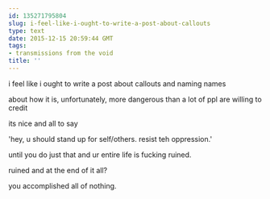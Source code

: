 ```yaml
---
id: 135271795804
slug: i-feel-like-i-ought-to-write-a-post-about-callouts
type: text
date: 2015-12-15 20:59:44 GMT
tags:
- transmissions from the void
title: ''
---
```


i feel like i ought to write a post about callouts and naming names

about how it is, unfortunately, more dangerous than a lot of ppl are willing to credit

its nice and all to say

'hey, u should stand up for self/others. resist teh oppression.'

until you do just that and ur entire life is fucking ruined.

ruined and at the end of it all?

you accomplished all of nothing.